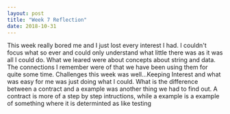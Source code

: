 ```yaml
---
layout: post
title: "Week 7 Reflection"
date: 2018-10-31
---
```

This week really bored me and I just lost every interest I had. I couldn't focus what so ever and could only understand what little there was as it was all I could do. What we leared were about concepts about string and data. The connections I remember were of that we have been using them for quite some time. Challenges this week was well...Keeping Interest and what was easy for me was just doing what I could. What is the difference between a contract and a example was another thing we had to find out. A contract is more of a step by step intructions, while a example is a example of something where it is determinted as like testing
